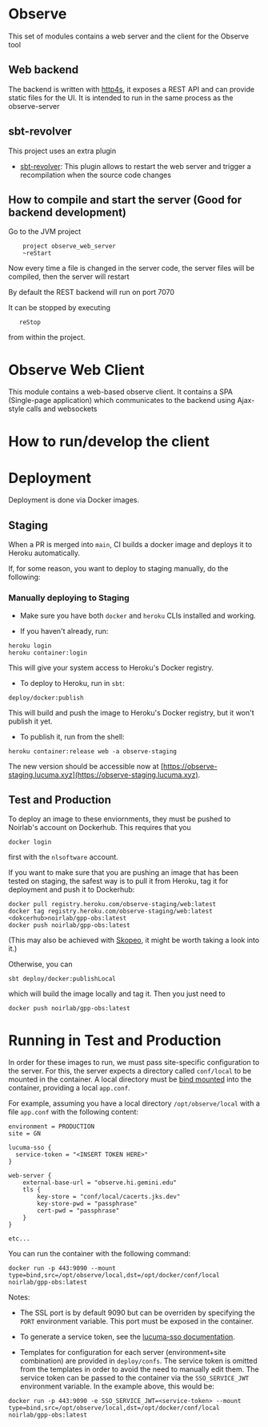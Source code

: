 # Observe

This set of modules contains a web server and the client for the Observe tool

## Web backend

The backend is written with [http4s](http://http4s.org), it exposes a REST API and can provide static files for the UI. It is intended to run in the same process as the observe-server

## sbt-revolver

This project uses an extra plugin

- [sbt-revolver](https://github.com/spray/sbt-revolver): This plugin allows to restart the web server and trigger a recompilation when the source code changes

## How to compile and start the server (Good for backend development)

Go to the JVM project

```
    project observe_web_server
    ~reStart
```

Now every time a file is changed in the server code, the server files will be compiled, then the server will restart

By default the REST backend will run on port 7070

It can be stopped by executing

```
   reStop
```

from within the project.

# Observe Web Client

This module contains a web-based observe client. It contains a SPA (Single-page application) which communicates to the backend using Ajax-style calls and websockets

# How to run/develop the client

<!-- For the common case we want to develop the client but we also need to run the backend.

an sbt task

```
startObserveAll
```

Will do the following:

- Launch the backend on the background
- Pack the client going through scala.js and webpack
- Launch webpack-dev-server with a proxy to the backend

Now you can open the client at

http://localhost:8081

if you want to update the client and get automatic reload do in sbt:

```
    project observe_web_client
    ~fastOptJS
```

and to stop all the processes you can do

```
stopObserveAll
``` -->

# Deployment

Deployment is done via Docker images.

## Staging

When a PR is merged into `main`, CI builds a docker image and deploys it to Heroku automatically.

If, for some reason, you want to deploy to staging manually, do the following:

### Manually deploying to Staging

- Make sure you have both `docker` and `heroku` CLIs installed and working.

- If you haven't already, run:

```
heroku login
heroku container:login
```

This will give your system access to Heroku's Docker registry.

- To deploy to Heroku, run in `sbt`:

```
deploy/docker:publish
```

This will build and push the image to Heroku's Docker registry, but it won't publish it yet.

- To publish it, run from the shell:

```
heroku container:release web -a observe-staging
```

The new version should be accessible now at [https://observe-staging.lucuma.xyz](https://observe-staging.lucuma.xyz).

## Test and Production

To deploy an image to these enviornments, they must be pushed to Noirlab's account on Dockerhub. This requires that you

```
docker login
```

first with the `nlsoftware` account.

If you want to make sure that you are pushing an image that has been tested on staging, the safest way is to pull it from Heroku, tag it for deployment and push it to Dockerhub:

```
docker pull registry.heroku.com/observe-staging/web:latest
docker tag registry.heroku.com/observe-staging/web:latest <dokcerhub>noirlab/gpp-obs:latest
docker push noirlab/gpp-obs:latest
```

(This may also be achieved with [Skopeo](https://github.com/containers/skopeo), it might be worth taking a look into it.)

Otherwise, you can

```
sbt deploy/docker:publishLocal
```

which will build the image locally and tag it. Then you just need to

```
docker push noirlab/gpp-obs:latest
```

# Running in Test and Production

In order for these images to run, we must pass site-specific configuration to the server. For this, the server expects a directory called `conf/local` to be mounted in the container. A local directory must be [bind mounted](https://docs.docker.com/storage/bind-mounts/) into the container, providing a local `app.conf`.

For example, assuming you have a local directory `/opt/observe/local` with a file `app.conf` with the following content:

```
environment = PRODUCTION
site = GN

lucuma-sso {
  service-token = "<INSERT TOKEN HERE>"
}

web-server {
    external-base-url = "observe.hi.gemini.edu"
    tls {
        key-store = "conf/local/cacerts.jks.dev"
        key-store-pwd = "passphrase"
        cert-pwd = "passphrase"
    }
}

etc...
```

You can run the container with the following command:

```
docker run -p 443:9090 --mount type=bind,src=/opt/observe/local,dst=/opt/docker/conf/local noirlab/gpp-obs:latest
```

Notes:

- The SSL port is by default 9090 but can be overriden by specifying the `PORT` environment variable. This port must be exposed in the container.

- To generate a service token, see the [lucuma-sso documentation](https://github.com/gemini-hlsw/lucuma-sso?tab=readme-ov-file#obtaining-a-service-jwt).

- Templates for configuration for each server (environment+site combination) are provided in `deploy/confs`. The service token is omitted from the templates in order to avoid the need to manually edit them. The service token can be passed to the container via the `SSO_SERVICE_JWT` environment variable. In the example above, this would be:

```
docker run -p 443:9090 -e SSO_SERVICE_JWT=<service-token> --mount type=bind,src=/opt/observe/local,dst=/opt/docker/conf/local noirlab/gpp-obs:latest
```
